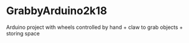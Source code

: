 # GrabbyArduino2k18
Arduino project with wheels controlled by hand + claw to grab objects + storing space
